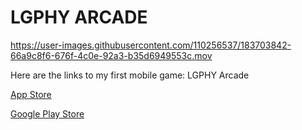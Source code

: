 # LGPHY ARCADE




https://user-images.githubusercontent.com/110256537/183703842-66a9c8f6-676f-4c0e-92a3-b35d6949553c.mov



Here are the links to my first mobile game: LGPHY Arcade

[App Store](https://apps.apple.com/us/app/lgphy-arcade/id1564197834) 

[Google Play Store](https://play.google.com/store/apps/details?id=com.lgphy.arcade&hl=en_US&gl=US)
